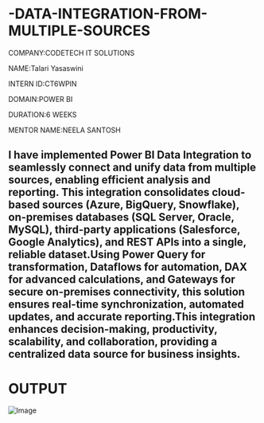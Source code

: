 # -DATA-INTEGRATION-FROM-MULTIPLE-SOURCES

COMPANY:CODETECH IT SOLUTIONS

NAME:Talari Yasaswini  

INTERN ID:CT6WPIN

DOMAIN:POWER BI

DURATION:6 WEEKS  

MENTOR NAME:NEELA SANTOSH

## I have implemented Power BI Data Integration to seamlessly connect and unify data from multiple sources, enabling efficient analysis and reporting. This integration consolidates cloud-based sources (Azure, BigQuery, Snowflake), on-premises databases (SQL Server, Oracle, MySQL), third-party applications (Salesforce, Google Analytics), and REST APIs into a single, reliable dataset.Using Power Query for transformation, Dataflows for automation, DAX for advanced calculations, and Gateways for secure on-premises connectivity, this solution ensures real-time synchronization, automated updates, and accurate reporting.This integration enhances decision-making, productivity, scalability, and collaboration, providing a centralized data source for business insights.

# OUTPUT

![Image](https://github.com/user-attachments/assets/8c9d563e-86b4-49f7-9e7b-5985775b049e)
